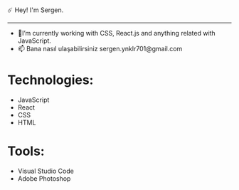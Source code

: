 ☄️ Hey! I'm Sergen.
<hr>
<ul>
  <li>👾I’m currently working with CSS, React.js and anything related with JavaScript.</li>
  <li>📫 Bana nasıl ulaşabilirsiniz sergen.ynklr701@gmail.com</li>
</ul>
<h1>Technologies:</h1>
<ul>
   <li>JavaScript</li>
   <li>React</li>
   <li>CSS</li>
   <li>HTML</li>
</ul>
<h1>Tools:</h1>
<ul>
  <li>Visual Studio Code</li>
  <li>Adobe Photoshop</li>
</ul>
